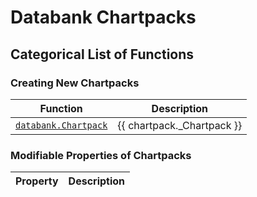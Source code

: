 # Databank Chartpacks

## Categorical List of Functions

### Creating New Chartpacks

| Function | Description |
|---|---|
| [`databank.Chartpack`](Chartpack.md) | {{ chartpack._Chartpack }} |


### Modifiable Properties of Chartpacks

| Property | Description |
|---|---|

